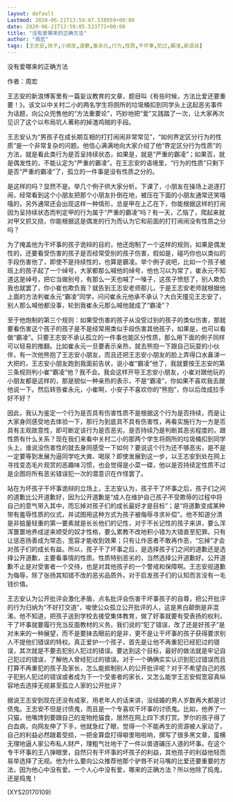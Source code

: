 ```yaml
---
layout: default
Lastmod: 2020-06-21T13:59:07.538959+00:00
date: 2020-06-21T13:59:05.533772+00:00
title: "没有爱哪来的正确方法"
author: "周宏"
tags: [王志安,孩子,小朋友,道歉,崔永元,行为,性质,干坏事,犯过,霸凌,新语丝]
---
```


没有爱哪来的正确方法

作者：周宏

王志安的新浪博客里有一篇妄议教育的文章，题目叫《有些时候，方法比爱还要重要！》。该文以中关村二小的两名学生将厕所的垃圾桶扣到同学头上这起恶劣事件为话题，向公众兜售他的“方法重要论”，巧妙地把“爱”又践踏了一次，让大家再次见识了这个以布局坑人著称的掉渣鸡贼的手段。

王志安认为“男孩子在成长期互相的打打闹闹非常常见”，“如何界定区分行为的性质”是一个非常复杂的问题。他信心满满地向大家介绍了他“界定区分行为性质”的方法，就是看此类行为是否呈持续状态，如果是，就是“严重的霸凌”；如果否，就是偶发性的，不能认定为“严重的霸凌”。在王志安的语境里，“行为的性质”只剩下是否“严重的霸凌”了，孤立的一件事是没有性质之分的。

是这样的吗？显然不是。举几个例子供大家分析。下课了，小朋友在操场上追逐打闹，经常看到这个小朋友把那个小朋友扑倒在地，被压在下面的小朋友通常还笑嘻嘻的，另外通常还会出现这样一种情形，总是甲在上乙在下，你能根据这样的打闹因为呈持续状态而判定甲的行为属于“严重的霸凌”吗？有一天，乙恼了，爬起来就对甲又抓又挠，你能根据这是偶发的行为而认为它和前面的打打闹闹没有性质之分吗？

为了掩盖他为干坏事的孩子诡辩的目的，他还炮制了一个这样的规则，如果是偶发性的，还要看受伤害的孩子是否经常受别的孩子伤害，假如是，碰巧你也以类似的手段伤害他了，即使不是持续性的，也算是霸凌。举个例子说吧，比如一个孩子被班上的孩子起了一个绰号，大家都那么喊他的绰号，他也习以为常了，崔永元不知道这是绰号，把它当做别号，有那么一天也喊了一嗓子，这孩子愤怒了，别人欺负我也就罢了，你小崔也欺负我？就告到王志安老师那儿，于是王志安老师就根据他上面的方法判崔永元“霸凌”同学，问问崔永元他承不承认？大白天撞见王志安了，别人那么喊他都没事，轮到我崔永元那么喊他就成了“霸凌”？

至于他炮制的第三个规则：如果受伤害的孩子从没受过别的孩子的类似伤害，那就要看伤害这个孩子的孩子是不是经常用类似手段伤害其他孩子，如果是，也可以看做“霸凌”。只要王志安不承认孤立的一件事也能区分性质，那么用下面的例子同样可以轻易的推翻。比如崔永元一旦要表示亲热，就去熊抱一下跟自己玩耍的小伙伴，有一次他熊抱了王志安小朋友，而且还把王志安小朋友的脸上弄得口水鼻涕一大把的，王志安小朋友跑到我面前告状，说小崔“霸凌”他了，我就要按王志安的第三条规则判小崔“霸凌”他？我不会。我会这样开导王志安小朋友，小崔对跟他玩的小朋友都是这样的，那是貌似一种亲热的表示，不是“霸凌”，你如果不喜欢我去跟他说一下。然后转告崔永元，小崔啊，小安子不喜欢你的“熊抱”，你以后改成拉手好不好？

因此，我认为鉴定一个行为是否具有伤害性质不是根据这个行为是否持续，而是让大家身同感受地去体验一下，那行为到底具不具有伤害性，再看实施行为一方是否具有主观故意性，即可断定该行为是否恶劣。是否持续乃是判断其恶劣程度的，跟性质有什么关系？现在我们来看中关村二小的那两个学生将厕所的垃圾桶扣到同学头上，谁说没伤害性的就去身同感受一下如何？要说这个行为还不够恶劣，是不是一定要等到发展为逼同学吃大粪、喝尿？即使发展到这一步，以王志安到处在网上寻找变态毛片观赏的恶趣味习惯，也会觉得是小菜一碟，他以是否持续定性质不过是企图将所有恶劣错误犯一次的潜意识在作怪罢了。

站在为坏孩子干坏事诡辩的立场上，王志安认为，孩子干了坏事之后，孩子们之间的道歉比公开道歉好，因为公开道歉是“成人在维护自己孩子不受欺辱的过程中将自己的意气带入其中，而忘掉对孩子们的成长最好才是目标”；是“将道歉变成某种带有羞辱性质的仪式，并试图用这种方式为孩子被侮辱寻求补偿”。他不知道分清是非掂量轻重的第一要素就是长长他们的记性，对于不长记性的孩子来讲，要么浑浑噩噩地养成逆来顺受的奴才性格，要么累教不改地积小错为大错直至犯罪。只有让惩恶扬善成为常态，宽容才能收到效果；只有让作恶者不敢再作恶，“忘掉”才会对孩子们的成长有益。所以，孩子干了坏事之后，是选择孩子们之间的道歉还是选择公开道歉，主要看事情的性质。性质特别恶劣的，当然选择公开道歉好。公开道歉不止是对受害者一个交待，也是对其他孩子的一个警戒和保障啊。王志安视道歉为侮辱，除了张扬其知错不改的恶劣品质外，对于启发孩子们的认知而言没有一毛钱价值。

王志安认为公开批评会激化矛盾，点名批评会伤害干坏事孩子的自尊，把公开批评的行为归纳为“不好打交道”，唆使公众孤立公开批评的人，这是黑白颠倒是非混淆。他不知道，把孩子送到学校去接受集体教育，做了好事就要有受表扬的权利，干了坏事就要履行充当反面教材的义务。我们说的“犯了错误，改了还是好孩子”是对未来的一种展望，而不是要抹去眼前的是非，更不是让干坏事的孩子获得要求别人不提他们错误的特权。真正爱护一个孩子，首先是让他不再重犯已经犯过的错误，其次就是不要去犯别人犯过的错误。要达到这个目标，最好的做法就是牢记自己犯过的错误，了解他人曾经犯过的错误。对于一个确确实实认识到犯过错误而且打算不再重犯的孩子及家长，怎么能抵制别人的公开批评呢？对于不希望自己的孩子犯别人犯过的错误或者成为下一个受害者的家长，又怎么能学王志安假宽容真纵容地去选择无视甚至孤立人家的公开批评？

据说王志安到现在还没有成家，用老年人的话来讲，没结婚的男人岁数再大都是讨债鬼。王志安不但是讨债鬼，而且是一个专喜欢干坏事的讨债鬼。比如，他养了一只猫，他嘴馋到要跟自己的宠物抢猫食，居然在网上四下求打赏。罗尔的孩子得了白血病，向网友伸了下手，他就急红了眼，觉得一个不能再生的资源被人家动了，自己的利益必然跟着受损，一把金算盘打得噼里啪啦响，撰写了很多黑文章，蛮横无理地逼人家公布私人财产，理粗气壮地干了一件以兽道碾压人道的坏事。在这个专干坏事的王八弹眼里，自然只有干坏事的坏孩子的利益，其他孩子的利益他轻而易举选择了无视。他为什么要向公众推荐他那个驴唇不对马嘴的比爱还要重要的方法，因为他心中没有爱。一个人心中没有爱，哪来的正确方法？所以他除了捣鬼，还是捣鬼！

(XYS20170109)


